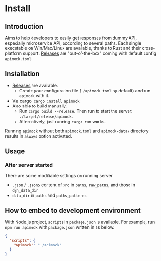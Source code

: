 # Install

## Introduction

Aims to help developers to easily get responses from dummy API, especially microservice API, according to several paths.
Each single executable on Win/Mac/Linux are available, thanks to Rust and their cross-platform support. [Releases](../../../releases) are "out-of-the-box" coming with default config `apimock.toml`.

## Installation

- [Releases](../../../releases) are available.
  - Create your configuration file (`./apimock.toml` by default) and run `apimock` with it.
- Via cargo: `cargo install apimock`
- Also able to build manually.
  - Run `cargo build --release`. Then run to start the server: `./target/release/apimock`.
  - Alternatively, just running `cargo run` works.

Running `apimock` without both `apimock.toml` and `apimock-data/` directory results in `always` option activated.

## Usage

### After server started

There are some modifiable settings on running server:

- `.json` / `.json5` content of `src` in `paths`, `raw_paths`, and those in `dyn_data_dir`
- `data_dir` in `paths` and `paths_patterns`

## How to embed to development environment

With Node.js project, `scripts` in `package.json` is available.
For example, run `npm run apimock` with `package.json` written in as below:

```json
{
  "scripts": {
    "apimock": "./apimock"
  }
}
```
